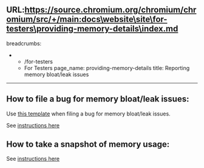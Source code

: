 URL:https://source.chromium.org/chromium/chromium/src/+/main:docs\website\site\for-testers\providing-memory-details\index.md
---
breadcrumbs:
- - /for-testers
  - For Testers
page_name: providing-memory-details
title: Reporting memory bloat/leak issues
---

## How to file a bug for memory bloat/leak issues:</td>

Use [this template](https://code.google.com/p/chromium/issues/entry?template=Memory%20usage)
when filing a bug for memory bloat/leak issues.

See [instructions here](https://chromium.googlesource.com/chromium/src/+/HEAD/docs/memory/filing_memory_bugs.md)

## How to take a snapshot of memory usage:

See [instructions here](https://chromium.googlesource.com/chromium/src/+/HEAD/docs/memory/debugging_memory_issues.md#taking-a-heap-dump)